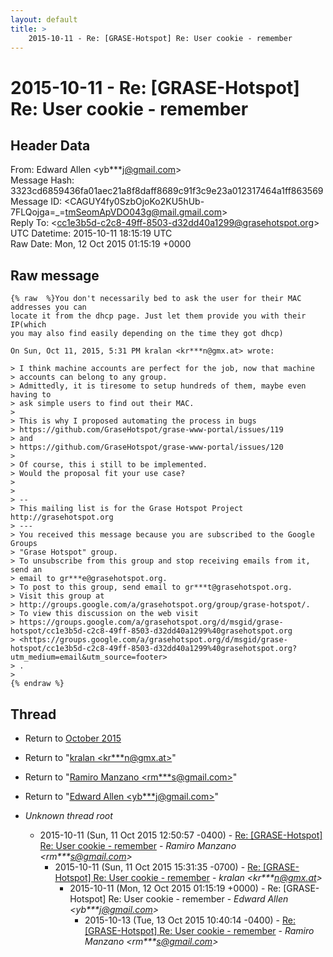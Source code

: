 ```yaml
---
layout: default
title: >
    2015-10-11 - Re: [GRASE-Hotspot] Re: User cookie - remember
---
```


# 2015-10-11 - Re: [GRASE-Hotspot] Re: User cookie - remember

## Header Data

From: Edward Allen \<yb***j@gmail.com\><br>
Message Hash: 3323cd6859436fa01aec21a8f8daff8689c91f3c9e23a012317464a1ff863569<br>
Message ID: \<CAGUY4fy0SzbOjoKo2KU5hUb-7FLQojga=_=tmSeomApVDO043g@mail.gmail.com\><br>
Reply To: \<cc1e3b5d-c2c8-49ff-8503-d32dd40a1299@grasehotspot.org\><br>
UTC Datetime: 2015-10-11 18:15:19 UTC<br>
Raw Date: Mon, 12 Oct 2015 01:15:19 +0000<br>

## Raw message

```
{% raw  %}You don't necessarily bed to ask the user for their MAC addresses you can
locate it from the dhcp page. Just let them provide you with their IP(which
you may also find easily depending on the time they got dhcp)

On Sun, Oct 11, 2015, 5:31 PM kralan <kr***n@gmx.at> wrote:

> I think machine accounts are perfect for the job, now that machine
> accounts can belong to any group.
> Admittedly, it is tiresome to setup hundreds of them, maybe even having to
> ask simple users to find out their MAC.
>
> This is why I proposed automating the process in bugs
> https://github.com/GraseHotspot/grase-www-portal/issues/119
> and
> https://github.com/GraseHotspot/grase-www-portal/issues/120
>
> Of course, this i still to be implemented.
> Would the proposal fit your use case?
>
>
> --
> This mailing list is for the Grase Hotspot Project http://grasehotspot.org
> ---
> You received this message because you are subscribed to the Google Groups
> "Grase Hotspot" group.
> To unsubscribe from this group and stop receiving emails from it, send an
> email to gr***e@grasehotspot.org.
> To post to this group, send email to gr***t@grasehotspot.org.
> Visit this group at
> http://groups.google.com/a/grasehotspot.org/group/grase-hotspot/.
> To view this discussion on the web visit
> https://groups.google.com/a/grasehotspot.org/d/msgid/grase-hotspot/cc1e3b5d-c2c8-49ff-8503-d32dd40a1299%40grasehotspot.org
> <https://groups.google.com/a/grasehotspot.org/d/msgid/grase-hotspot/cc1e3b5d-c2c8-49ff-8503-d32dd40a1299%40grasehotspot.org?utm_medium=email&utm_source=footer>
> .
>
{% endraw %}
```

## Thread

+ Return to [October 2015](/archive/2015/10)

+ Return to "[kralan <kr***n<span>@</span>gmx.at>](/authors/kr___n_at_gmx_at)"
+ Return to "[Ramiro Manzano <rm***s<span>@</span>gmail.com>](/authors/rm___s_at_gmail_com)"
+ Return to "[Edward Allen <yb***j<span>@</span>gmail.com>](/authors/yb___j_at_gmail_com)"

+ _Unknown thread root_
  + 2015-10-11 (Sun, 11 Oct 2015 12:50:57 -0400) - [Re: [GRASE-Hotspot] Re: User cookie - remember](/archive/2015/10/9570d6ef3dca4fec147ecd8db85eb5374616ff6832558ebf6ff135a218b788af) - _Ramiro Manzano \<rm***s@gmail.com\>_
    + 2015-10-11 (Sun, 11 Oct 2015 15:31:35 -0700) - [Re: [GRASE-Hotspot] Re: User cookie - remember](/archive/2015/10/663ee222e1dcc194469802532e5a1d81fbe563d987219b12fe48583693ee2adc) - _kralan \<kr***n@gmx.at\>_
      + 2015-10-11 (Mon, 12 Oct 2015 01:15:19 +0000) - Re: [GRASE-Hotspot] Re: User cookie - remember - _Edward Allen \<yb***j@gmail.com\>_
        + 2015-10-13 (Tue, 13 Oct 2015 10:40:14 -0400) - [Re: [GRASE-Hotspot] Re: User cookie - remember](/archive/2015/10/b88bbb8499ed3a3d729396a76e5ac3a63a2cbb4395211c695e1a7d9b9308f4b4) - _Ramiro Manzano \<rm***s@gmail.com\>_

